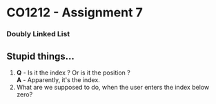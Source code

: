 # CO1212 - Assignment 7 
### Doubly Linked List

## Stupid things...
1. **Q** - Is it the index ? Or is it the position ?  
    **A** - Apparently, it's the index.
2. What are we supposed to do, when the user enters the index below zero?
